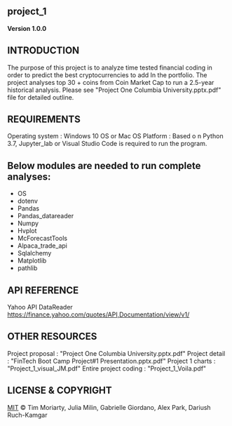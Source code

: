## project_1

**Version 1.0.0**

## INTRODUCTION
The purpose of this project is to analyze time tested financial coding in order to predict the best cryptocurrencies to add In the portfolio.  The project analyses top 30 + coins from Coin Market Cap to run a 2.5-year historical analysis.  Please see "Project One Columbia University.pptx.pdf" file for detailed outline.

## REQUIREMENTS
Operating system : Windows 10 OS or Mac OS
Platform : Based o n Python 3.7, Jupyter_lab or Visual Studio Code is required to run the program.

## Below modules are needed to run complete analyses: 
-	OS
-	dotenv
-	Pandas
-	Pandas_datareader
-	Numpy
-	Hvplot
-	McForecastTools
-	Alpaca_trade_api
-	Sqlalchemy
-	Matplotlib
-	pathlib

## API REFERENCE 
Yahoo API DataReader 
https://finance.yahoo.com/quotes/API,Documentation/view/v1/

## OTHER RESOURCES 
Project proposal : "Project One Columbia University.pptx.pdf"
Project detail : "FinTech Boot Camp Project#1 Presentation.pptx.pdf"
Project 1 charts : "Project_1_visual_JM.pdf"
Entire project coding : "Project_1_Voila.pdf"

## LICENSE & COPYRIGHT

[MIT](https://choosealicense.com/licenses/mit/)
© Tim Moriarty, Julia Milin, Gabrielle Giordano, Alex Park, Dariush Ruch-Kamgar





